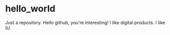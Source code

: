 # hello_world
Just a repository. Hello github, you're interesting! I like digital products. I like IU.
